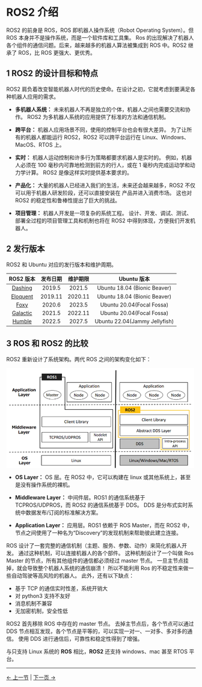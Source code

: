 # ROS2 介绍

ROS2 的前身是 ROS，ROS 即机器人操作系统（Robot Operating System）。但 ROS 本身并不是操作系统，而是一个软件库和工具集。 Ros 的出现解决了机器人各个组件的通信问题。后来，越来越多的机器人算法被集成到 ROS 中。ROS2 继承了 ROS，比 ROS 更强大、更优秀。

## 1 ROS2 的设计目标和特点

ROS2 肩负着改变智能机器人时代的历史使命。在设计之初，它就考虑到要满足各种机器人应用的需求。

- **多机器人系统：** 未来机器人不再是独立的个体，机器人之间也需要交流和协作。 ROS2 为多机器人系统的应用提供了标准的方法和通信机制。

- **跨平台：** 机器人应用场景不同，使用的控制平台也会有很大差异。 为了让所有的机器人都能运行 ROS2，ROS2 可以跨平台运行在 Linux、Windows、MacOS、RTOS 上。

- **实时：** 机器人运动控制和许多行为策略都要求机器人是实时的。 例如，机器人必须在 100 毫秒内可靠地检测到前方的行人，或在 1 毫秒内完成运动学和动力学计算。 ROS2 是像这样实时提供基本要求的。

- **产品化：** 大量的机器人已经进入我们的生活，未来还会越来越多，ROS2 不仅可以用于机器人研发阶段，还可以直接安装在 产品并进入消费市场。 这也对 ROS2 的稳定性和鲁棒性提出了巨大的挑战。

- **项目管理：** 机器人开发是一项复杂的系统工程。 设计、开发、调试、测试、部署全过程的项目管理工具和机制也将在 ROS2 中得到体现，方便我们开发机器人。

## 2 发行版本

ROS2 和 Ubuntu 对应的发行版本和维护周期。

|                     **ROS2 版本**                      | **发布日期** | **维护期限** |        **Ubuntu 版本**        |
| :----------------------------------------------------: | :----------: | :----------: | :---------------------------: |
|  [Dashing](http://docs.ros.org/en/dashing/index.html)  |    2019.5    |    2021.5    | Ubuntu 18.04 (Bionic Beaver)  |
| [Eloquent](http://docs.ros.org/en/eloquent/index.html) |   2019.11    |   2020.11    | Ubuntu 18.04 (Bionic Beaver)  |
|     [Foxy](http://docs.ros.org/en/foxy/index.html)     |    2020.6    |    2023.5    |   Ubuntu 20.04(Focal Fossa)   |
| [Galactic](http://docs.ros.org/en/galactic/index.html) |    2021.5    |   2022.11    |   Ubuntu 20.04(Focal Fossa)   |
|   [Humble](http://docs.ros.org/en/humble/index.html)   |    2022.5    |    2027.5    | Ubuntu 22.04(Jammy Jellyfish) |

## 3 ROS 和 ROS2 的比较

ROS2 重新设计了系统架构。两代 ROS 之间的架构变化如下：

<img src =../../resources/11-ApplicationBaseROS/ros-ros2.png
width ="500"  align = "center">

- **OS Layer：** OS 层。在 ROS2 中，它可以构建在 linux 或其他系统上，甚至是没有操作系统的裸机。

- **Middleware Layer：** 中间件层。ROS1 的通信系统基于 TCPROS/UDPROS，而 ROS2 的通信系统基于 DDS。 DDS 是分布式实时系统中数据发布/订阅的标准解决方案。

- **Application Layer：** 应用层。ROS1 依赖于 ROS Master，而在 ROS2 中，节点之间使用了一种名为“Discovery”的发现机制来帮助彼此建立连接。

ROS 设计了一套完整的通信机制（主题、服务、参数、动作）来简化机器人开发。 通过这种机制，可以连接机器人的各个部件。 这种机制设计了一个叫做 Ros Master 的节点，所有其他组件的通信都必须经过 master 节点。 一旦主节点挂掉，就会导致整个机器人系统的通信崩溃！ 所以不能利用 Ros 的不稳定性来做一些自动驾驶等高风险的机器人。 此外，还有以下缺点：

- 基于 TCP 的通信实时性差，系统开销大
- 对 python3 支持不友好
- 消息机制不兼容
- 无加密机制，安全性低

ROS2 首先移除 ROS 中存在的 master 节点。 去掉主节点后，各个节点可以通过 DDS 节点相互发现，各个节点是平等的，可以实现一对一、一对多、多对多的通信。 使用 DDS 进行通信后，可靠性和稳定性得到了增强。

与只支持 Linux 系统的 **ROS** 相比，**ROS2** 还支持 windows、mac 甚至 RTOS 平台。

---

[← 上一节](../11.1-ROS1/11.1.2-PI.md) | [下一页 →](../11.2-ROS2/11.2.2-320PI/11.2.2.1-环境搭建.md)
